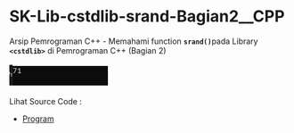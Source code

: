 # SK-Lib-cstdlib-srand-Bagian2__CPP
Arsip Pemrograman C++ - Memahami function <code><b>srand()</b></code>pada Library <code><b>&lt;cstdlib></b></code> di Pemrograman C++ (Bagian 2)<br><br>
<img src="https://github.com/RizkyKhapidsyah/SK-Lib-cstdlib-srand-Bagian2__CPP/blob/master/SK-Lib-cstdlib-srand-Bagian2__CPP/x64/result/001.PNG"><br><br>
Lihat Source Code : <br>
- <a href="https://github.com/RizkyKhapidsyah/SK-Lib-cstdlib-srand-Bagian2__CPP/blob/master/SK-Lib-cstdlib-srand-Bagian2__CPP/Source.cpp">Program</a>
